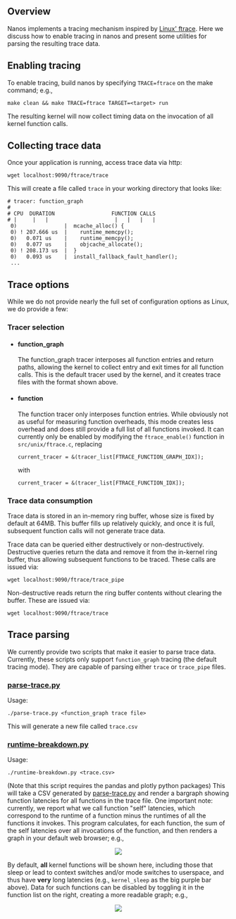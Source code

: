 ## Overview

Nanos implements a tracing mechanism inspired by [Linux'
ftrace](https://www.kernel.org/doc/Documentation/trace/ftrace.txt). Here we
discuss how to enable tracing in nanos and present some utilities for parsing
the resulting trace data.

## Enabling tracing

To enable tracing, build nanos by specifying `TRACE=ftrace` on the make command; e.g.,

```make clean && make TRACE=ftrace TARGET=<target> run```

The resulting kernel will now collect timing data on the invocation of all
kernel function calls.

## Collecting trace data

Once your application is running, access trace data via http:

```wget localhost:9090/ftrace/trace```

This will create a file called `trace` in your working directory that looks like:

```
# tracer: function_graph
#
# CPU  DURATION                  FUNCTION CALLS
# |     |   |                     |   |   |   |
 0)               |  mcache_alloc() {
 0) ! 207.666 us  |    runtime_memcpy();
 0)   0.071 us    |    runtime_memcpy();
 0)   0.077 us    |    objcache_allocate();
 0) ! 208.173 us  |  }  
 0)   0.093 us    |  install_fallback_fault_handler();
 ...
```

## Trace options

While we do not provide nearly the full set of configuration options as Linux,
we do provide a few:

### Tracer selection

  * #### function_graph
    The function_graph tracer interposes all function entries and return paths, 
    allowing the kernel to collect entry and exit times for all function calls.
    This is the default tracer used by the kernel, and it creates trace files
    with the format shown above.

  * #### function
    The function tracer only interposes function entries. While obviously not
    as useful for measuring function overheads, this mode creates less overhead
    and does still provide a full list of all functions invoked. It can
    currently only be enabled by modifying the `ftrace_enable()` function in
    `src/unix/ftrace.c`, replacing

    ```
    current_tracer = &(tracer_list[FTRACE_FUNCTION_GRAPH_IDX]);
    ```
    with
    ```
    current_tracer = &(tracer_list[FTRACE_FUNCTION_IDX]);
    ```

### Trace data consumption
  Trace data is stored in an in-memory ring buffer, whose size is fixed by default 
  at 64MB. This buffer fills up relatively quickly, and once it is full, subsequent
  function calls will not generate trace data.

  Trace data can be queried either destructively or non-destructively.
  Destructive queries return the data and remove it from the in-kernel ring
  buffer, thus allowing subsequent functions to be traced. These calls are issued via:

  ```
  wget localhost:9090/ftrace/trace_pipe
  ```

  Non-destructive reads return the ring buffer contents without clearing the
  buffer. These are issued via:
  
  ```
  wget localhost:9090/ftrace/trace
  ```

## Trace parsing

We currently provide two scripts that make it easier to parse trace data.
Currently, these scripts only support `function_graph` tracing (the default
tracing mode). They are capable of parsing either `trace` or `trace_pipe`
files.

### [parse-trace.py](parse-trace.py)

Usage:

```
./parse-trace.py <function_graph trace file>
```

This will generate a new file called `trace.csv`

### [runtime-breakdown.py](runtime-breakdown.py)

Usage:

```
./runtime-breakdown.py <trace.csv>
```

(Note that this script requires the pandas and plotly python packages)
This will take a CSV generated by [parse-trace.py](parse-trace.py) and render a
bargraph showing function latencies for all functions in the trace file. One
important note: currently, we report what we call function "self" latencies,
which correspond to the runtime of a function minus the runtimes of all the
functions it invokes. This program calculates, for each function, the sum of
the self latencies over all invocations of the function, and then renders a
graph in your default web browser; e.g.,
  <p align="center">
  <img src="trace-all.png"/>
  </p>

By default, __all__ kernel functions will be shown here, including those that
sleep or lead to context switches and/or mode switches to userspace, and thus have
__very__ long latencies (e.g., `kernel_sleep` as the big purple bar above). Data for such
functions can be disabled by toggling it in the function list on the right, creating
a more readable graph; e.g.,
  <p align="center">
  <img src="trace-no-sleep-or-ftrace.png"/>
  </p>
